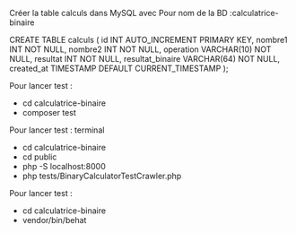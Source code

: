 Créer la table calculs dans MySQL avec Pour nom de la BD :calculatrice-binaire

CREATE TABLE calculs (
    id INT AUTO_INCREMENT PRIMARY KEY,
    nombre1 INT NOT NULL,
    nombre2 INT NOT NULL,
    operation VARCHAR(10) NOT NULL,
    resultat INT NOT NULL,
    resultat_binaire VARCHAR(64) NOT NULL,
    created_at TIMESTAMP DEFAULT CURRENT_TIMESTAMP
);

Pour lancer test :
- cd calculatrice-binaire
- composer test

Pour lancer test : terminal
- cd calculatrice-binaire
- cd public
-  php -S localhost:8000
- php tests/BinaryCalculatorTestCrawler.php

Pour lancer test :
- cd calculatrice-binaire
- vendor/bin/behat